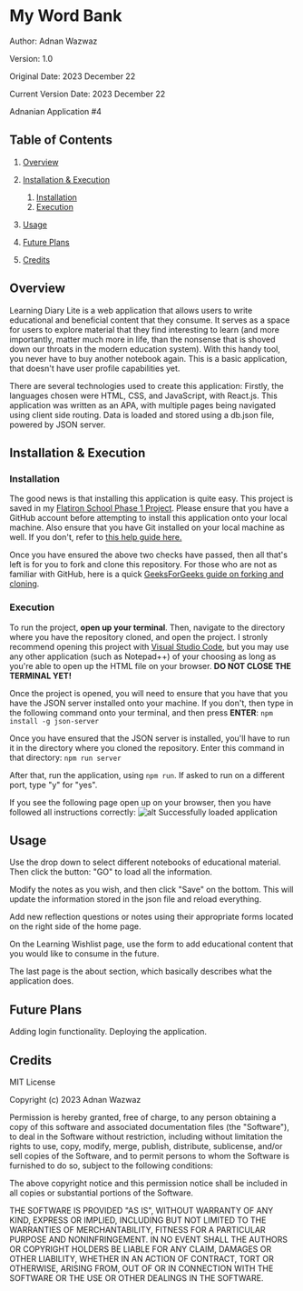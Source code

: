 # My Word Bank
Author: Adnan Wazwaz

Version: 1.0

Original Date: 2023 December 22

Current Version Date: 2023 December 22

Adnanian Application #4

## Table of Contents

1. [Overview](#overview)

2. [Installation & Execution](#installation--execution)
    1. [Installation](#installation)
    2. [Execution](#execution)
3. [Usage](#usage)
4. [Future Plans](#future-plans)
5. [Credits](#credits)

## Overview

Learning Diary Lite is a web application that allows users to write educational and beneficial content that they consume. It serves as a space for users to explore material that they find interesting to learn (and more importantly, matter much more in life, than the nonsense that is shoved down our throats in the modern education system). With this handy tool, you never have to buy another notebook again. This is a basic application, that doesn't have user profile capabilities yet.

There are several technologies used to create this application: Firstly, the languages chosen were HTML, CSS, and JavaScript, with React.js. This application was written as an APA, with multiple pages being navigated using client side routing. Data is loaded and stored using a db.json file, powered by JSON server.

## Installation & Execution

### Installation

The good news is that installing this application is quite easy. This project is saved in my <a href="https://github.com/adnanian/learning-diary-lite" target="_blank">Flatiron School Phase 1 Project</a>. Please ensure that you have a GitHub account before attempting to install this application onto your local machine. Also ensure that you have Git installed on your local machine as well. If you don't, refer to <a href="https://github.com/git-guides/install-git" target="_blank">this help guide here.</a>

Once you have ensured the above two checks have passed, then all that's left is for you to fork and clone this repository. For those who are not as familiar with GitHub, here is a quick <a href="https://www.geeksforgeeks.org/difference-between-fork-and-clone-in-github/" target="_blank">GeeksForGeeks guide on forking and cloning</a>.

### Execution

To run the project, <b>open up your terminal</b>. Then, navigate to the directory where you have the repository cloned, and open the project. I stronly recommend opening this project with <a href="https://code.visualstudio.com/download" target="_blank">Visual Studio Code</a>, but you may use any other application (such as Notepad++) of your choosing as long as you're able to open up the HTML file on your browser. <b>DO NOT CLOSE THE TERMINAL YET!</b>

Once the project is opened, you will need to ensure that you have that you have the JSON server installed onto your machine. If you don't, then type in the following command onto your terminal, and then press <strong>ENTER</strong>: <code>npm install -g json-server</code>

Once you have ensured that the JSON server is installed, you'll have to run it in the directory where you cloned the repository. Enter this command in that directory: <code>npm run server</code>

After that, run the application, using <code>npm run</code>. If asked to run on a different port, type "y" for "yes".

If you see the following page open up on your browser, then you have followed all instructions correctly:
![alt Successfully loaded application](./images/My%20Word%20Bank%20-%20Successfully%20Launched.png)

## Usage

Use the drop down to select different notebooks of educational material. Then click the button: "GO" to load all the information.

Modify the notes as you wish, and then click "Save" on the bottom. This will update the information stored in the json file and reload everything.

Add new reflection questions or notes using their appropriate forms located on the right side of the home page.

On the Learning Wishlist page, use the form to add educational content that you would like to consume in the future.

The last page is the about section, which basically describes what the application does.

## Future Plans
Adding login functionality.
Deploying the application.

## Credits
MIT License

Copyright (c) 2023 Adnan Wazwaz

Permission is hereby granted, free of charge, to any person obtaining a copy of this software and associated documentation files (the "Software"), to deal in the Software without restriction, including without limitation the rights to use, copy, modify, merge, publish, distribute, sublicense, and/or sell copies of the Software, and to permit persons to whom the Software is furnished to do so, subject to the following conditions:

The above copyright notice and this permission notice shall be included in all copies or substantial portions of the Software.

THE SOFTWARE IS PROVIDED "AS IS", WITHOUT WARRANTY OF ANY KIND, EXPRESS OR IMPLIED, INCLUDING BUT NOT LIMITED TO THE WARRANTIES OF MERCHANTABILITY, FITNESS FOR A PARTICULAR PURPOSE AND NONINFRINGEMENT. IN NO EVENT SHALL THE AUTHORS OR COPYRIGHT HOLDERS BE LIABLE FOR ANY CLAIM, DAMAGES OR OTHER LIABILITY, WHETHER IN AN ACTION OF CONTRACT, TORT OR OTHERWISE, ARISING FROM, OUT OF OR IN CONNECTION WITH THE SOFTWARE OR THE USE OR OTHER DEALINGS IN THE SOFTWARE.
